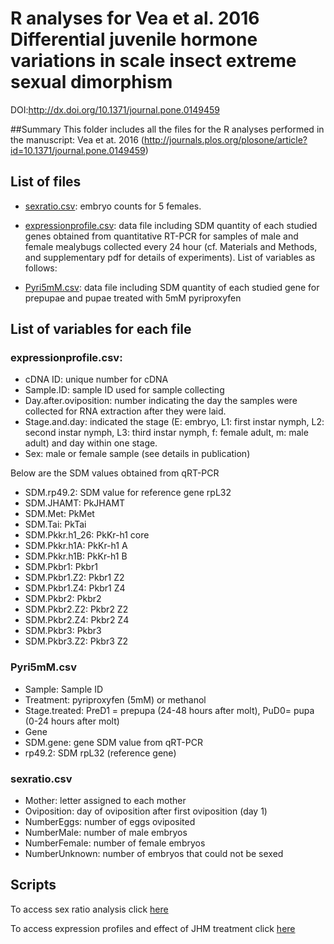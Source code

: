 # R analyses for Vea et al. 2016 Differential juvenile hormone variations in scale insect extreme sexual dimorphism
DOI:http://dx.doi.org/10.1371/journal.pone.0149459

##Summary
This folder includes all the files for the R analyses performed in the manuscript: Vea et at. 2016 (http://journals.plos.org/plosone/article?id=10.1371/journal.pone.0149459)

## List of files

- [sexratio.csv](https://github.com/zourloubidou/mealybugJH/blob/master/sexratio.csv): embryo counts for 5 females.
- [expressionprofile.csv](https://github.com/zourloubidou/mealybugJH/blob/master/expressionprofile.csv): data file including SDM quantity of each studied genes obtained from quantitative RT-PCR for samples of male and female mealybugs collected every 24 hour (cf. Materials and Methods, and supplementary pdf for details of experiments). List of variables as follows: 

- [Pyri5mM.csv](https://github.com/zourloubidou/mealybugJH/blob/master/Pyri5mM.csv): data file including SDM quantity of each studied gene for prepupae and pupae treated with 5mM pyriproxyfen

## List of variables for each file
### expressionprofile.csv:
- cDNA ID: unique number for cDNA
- Sample.ID: sample ID used for sample collecting
- Day.after.oviposition: number indicating the day the samples were collected for RNA extraction after they were laid.
- Stage.and.day: indicated the stage (E: embryo, L1: first instar nymph, L2: second instar nymph, L3: third instar nymph, f: female adult, m: male adult) and day within one stage.	
- Sex: male or female sample (see details in publication)

Below are the SDM values obtained from qRT-PCR

- SDM.rp49.2: SDM value for reference gene	rpL32
- SDM.JHAMT: PkJHAMT	
- SDM.Met: PkMet	
- SDM.Tai: PkTai	
- SDM.Pkkr.h1_26: PkKr-h1 core	
- SDM.Pkkr.h1A: PkKr-h1 A	
- SDM.Pkkr.h1B: PkKr-h1 B	
- SDM.Pkbr1: Pkbr1	
- SDM.Pkbr1.Z2: Pkbr1 Z2	
- SDM.Pkbr1.Z4: Pkbr1 Z4	
- SDM.Pkbr2: Pkbr2	
- SDM.Pkbr2.Z2: Pkbr2 Z2	
- SDM.Pkbr2.Z4: Pkbr2 Z4	
- SDM.Pkbr3: Pkbr3	
- SDM.Pkbr3.Z2: Pkbr3 Z2


### Pyri5mM.csv
- Sample: Sample ID
- Treatment: pyriproxyfen (5mM) or methanol	
- Stage.treated: PreD1 = prepupa (24-48 hours after molt), PuD0= pupa (0-24 hours after molt)	
- Gene	
- SDM.gene: gene SDM value from qRT-PCR	
- rp49.2: SDM rpL32 (reference gene)	

### sexratio.csv
- Mother: letter assigned to each mother
- Oviposition: day of oviposition after first oviposition (day 1)
- NumberEggs: number of eggs oviposited
- NumberMale: number of male embryos
- NumberFemale: number of female embryos
- NumberUnknown: number of embryos that could not be sexed

## Scripts
To access sex ratio analysis click [here](https://github.com/zourloubidou/mealybugJH/blob/master/sexratio.md)

To access expression profiles and effect of JHM treatment click [here](https://github.com/zourloubidou/mealybugJH/blob/master/JHmealybug.md)






